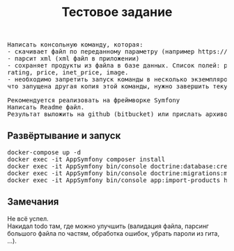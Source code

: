 <p align="center">
    <h1 align="center">Тестовое задание</h1>
    <br>
</p>

<pre>
Написать консольную команду, которая:
- скачивает файл по переданному параметру (например https://example.com/products.xml)
- парсит xml (xml файл в приложении)
- сохраняет продукты из файла в базе данных. Список полей: product_id, title, description,
rating, price, inet_price, image.
- необходимо запретить запуск команды в несколько экземпляров. Если команда определила,
что запущена другая копия этой команды, нужно завершить текущий процесс с кодом 0.

Рекомендуется реализовать на фреймворке Symfony
Написать Readme файл.
Результат выложить на github (bitbucket) или прислать архивом с комментариями.
</pre>

<h2>Развёртывание и запуск</h2>
<pre>
docker-compose up -d
docker exec -it AppSymfony composer install
docker exec -it AppSymfony bin/console doctrine:database:create
docker exec -it AppSymfony bin/console doctrine:migrations:migrate
docker exec -it AppSymfony bin/console app:import-products http://NginxSymfony/products.xml
</pre>

<h2>Замечания</h2>
Не всё успел.<br>
Накидал todo там, где можно улучшить (валидация файла, парсинг большого файла по частям, обработка ошибок, убрать пароли из гита, ...).<br>

